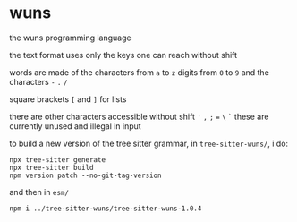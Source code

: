 # wuns
the wuns programming language

the text format uses only the keys one can reach without shift

words are made of the characters from `a` to `z` digits from `0` to `9` and the characters `-` `.` `/`

square brackets `[` and `]` for lists

there are other characters accessible without shift `'` `,` `;` `=` `\` `` ` `` these are currently unused and illegal in input


to build a new version of the tree sitter grammar, in `tree-sitter-wuns/`,  i do:
```
npx tree-sitter generate
npx tree-sitter build
npm version patch --no-git-tag-version
```
and then in `esm/`
```
npm i ../tree-sitter-wuns/tree-sitter-wuns-1.0.4
```